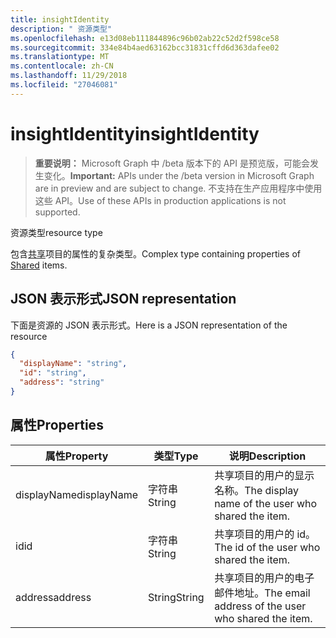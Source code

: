 ```yaml
---
title: insightIdentity
description: " 资源类型"
ms.openlocfilehash: e13d08eb111844896c96b02ab22c52d2f598ce58
ms.sourcegitcommit: 334e84b4aed63162bcc31831cffd6d363dafee02
ms.translationtype: MT
ms.contentlocale: zh-CN
ms.lasthandoff: 11/29/2018
ms.locfileid: "27046081"
---
```

# <a name="insightidentity"></a><span data-ttu-id="9a49f-103">insightIdentity</span><span class="sxs-lookup"><span data-stu-id="9a49f-103">insightIdentity</span></span>

> <span data-ttu-id="9a49f-104">**重要说明：** Microsoft Graph 中 /beta 版本下的 API 是预览版，可能会发生变化。</span><span class="sxs-lookup"><span data-stu-id="9a49f-104">**Important:** APIs under the /beta version in Microsoft Graph are in preview and are subject to change.</span></span> <span data-ttu-id="9a49f-105">不支持在生产应用程序中使用这些 API。</span><span class="sxs-lookup"><span data-stu-id="9a49f-105">Use of these APIs in production applications is not supported.</span></span>

 <span data-ttu-id="9a49f-106">资源类型</span><span class="sxs-lookup"><span data-stu-id="9a49f-106">resource type</span></span>

<span data-ttu-id="9a49f-107">包含[共享](insights-shared.md)项目的属性的复杂类型。</span><span class="sxs-lookup"><span data-stu-id="9a49f-107">Complex type containing properties of [Shared](insights-shared.md) items.</span></span> 

## <a name="json-representation"></a><span data-ttu-id="9a49f-108">JSON 表示形式</span><span class="sxs-lookup"><span data-stu-id="9a49f-108">JSON representation</span></span>
<span data-ttu-id="9a49f-109">下面是资源的 JSON 表示形式。</span><span class="sxs-lookup"><span data-stu-id="9a49f-109">Here is a JSON representation of the resource</span></span>

```json
{
  "displayName": "string",
  "id": "string",
  "address": "string"
}
```

## <a name="properties"></a><span data-ttu-id="9a49f-110">属性</span><span class="sxs-lookup"><span data-stu-id="9a49f-110">Properties</span></span>

| <span data-ttu-id="9a49f-111">属性</span><span class="sxs-lookup"><span data-stu-id="9a49f-111">Property</span></span>              | <span data-ttu-id="9a49f-112">类型</span><span class="sxs-lookup"><span data-stu-id="9a49f-112">Type</span></span>          | <span data-ttu-id="9a49f-113">说明</span><span class="sxs-lookup"><span data-stu-id="9a49f-113">Description</span></span>  |
| -------------         |-----------    | -------------|
| <span data-ttu-id="9a49f-114">displayName</span><span class="sxs-lookup"><span data-stu-id="9a49f-114">displayName</span></span>       | <span data-ttu-id="9a49f-115">字符串</span><span class="sxs-lookup"><span data-stu-id="9a49f-115">String</span></span>          | <span data-ttu-id="9a49f-116">共享项目的用户的显示名称。</span><span class="sxs-lookup"><span data-stu-id="9a49f-116">The display name of the user who shared the item.</span></span> |
| <span data-ttu-id="9a49f-117">id</span><span class="sxs-lookup"><span data-stu-id="9a49f-117">id</span></span>              | <span data-ttu-id="9a49f-118">字符串</span><span class="sxs-lookup"><span data-stu-id="9a49f-118">String</span></span>        | <span data-ttu-id="9a49f-119">共享项目的用户的 id。</span><span class="sxs-lookup"><span data-stu-id="9a49f-119">The id of the user who shared the item.</span></span>     |
| <span data-ttu-id="9a49f-120">address</span><span class="sxs-lookup"><span data-stu-id="9a49f-120">address</span></span>             | <span data-ttu-id="9a49f-121">String</span><span class="sxs-lookup"><span data-stu-id="9a49f-121">String</span></span>      | <span data-ttu-id="9a49f-122">共享项目的用户的电子邮件地址。</span><span class="sxs-lookup"><span data-stu-id="9a49f-122">The email address of the user who shared the item.</span></span>  |